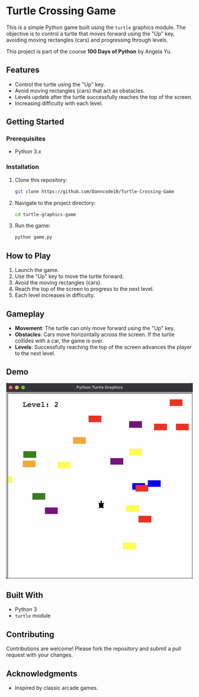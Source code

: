 # Turtle Crossing Game

This is a simple Python game built using the `turtle` graphics module. The objective is to control a turtle that moves forward using the "Up" key, avoiding moving rectangles (cars) and progressing through levels.

This project is part of the course **100 Days of Python** by Angela Yu.

## Features
- Control the turtle using the "Up" key.
- Avoid moving rectangles (cars) that act as obstacles.
- Levels update after the turtle successfully reaches the top of the screen.
- Increasing difficulty with each level.

## Getting Started

### Prerequisites
- Python 3.x

### Installation
1. Clone this repository:
   ```bash
   git clone https://github.com/Danncode10/Turtle-Crossing-Game
   ```
2. Navigate to the project directory:
   ```bash
   cd turtle-graphics-game
   ```
3. Run the game:
   ```bash
   python game.py
   ```

## How to Play
1. Launch the game.
2. Use the "Up" key to move the turtle forward.
3. Avoid the moving rectangles (cars).
4. Reach the top of the screen to progress to the next level.
5. Each level increases in difficulty.

## Gameplay
- **Movement**: The turtle can only move forward using the "Up" key.
- **Obstacles**: Cars move horizontally across the screen. If the turtle collides with a car, the game is over.
- **Levels**: Successfully reaching the top of the screen advances the player to the next level.

## Demo
![Game Screenshot](demo_screenshot.png)

## Built With
- Python 3
- `turtle` module

## Contributing
Contributions are welcome! Please fork the repository and submit a pull request with your changes.

## Acknowledgments
- Inspired by classic arcade games.
